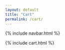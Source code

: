 ```yaml
---
layout: default
title: "Cart"
permalink: /cart/
---
```


{% include navbar.html %}

{% include cart.html %}
